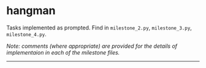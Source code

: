 # hangman
Tasks implemented as prompted. Find in `milestone_2.py`, `milestone_3.py`, `milestone_4.py`.

*Note: comments (where appropriate) are provided for the details of implementaion in each of the milestone files.*

------


